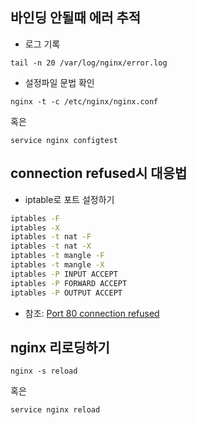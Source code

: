 ## 바인딩 안될때 에러 추적

- 로그 기록

`tail -n 20 /var/log/nginx/error.log`

- 설정파일 문법 확인

`nginx -t -c /etc/nginx/nginx.conf`

혹은

`service nginx configtest`

## connection refused시 대응법

- iptable로 포트 설정하기

```sh
iptables -F
iptables -X
iptables -t nat -F
iptables -t nat -X
iptables -t mangle -F
iptables -t mangle -X
iptables -P INPUT ACCEPT
iptables -P FORWARD ACCEPT
iptables -P OUTPUT ACCEPT
```

- 참조: [Port 80 connection refused](https://askubuntu.com/questions/676434/port-80-connection-refused)

## nginx 리로딩하기

`nginx -s reload`

혹은

`service nginx reload`
